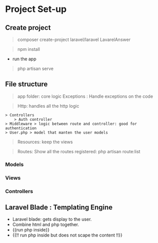 # Project Set-up
## Create project
> composer create-project laravel/laravel LavarelAnswer

> npm install 

* run the app
> php artisan serve

## File structure

> app folder: core logic
  > Exceptions : Handle exceptions on the code

  > Http: handles all the http logic

    > Controllers
        > Auth controller
    > Middleware > logic between route and controller: good for authentication
    > User.php > model that manten the user models

 > Resources: keep the views

 > Routes: Show all the routes registered: php artisan route:list

### Models
### Views
### Controllers

## Laravel Blade : Templating Engine
* Laravel blade: gets display to the user.
* Combine html and php together.
* {{run php inside}}
* {{!! run php inside but does not scape the content !!}}




